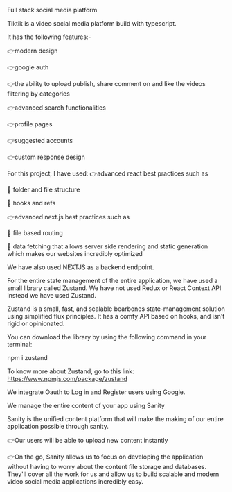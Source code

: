 Full stack social media platform

Tiktik is a video social media platform build with typescript.

It has the following features:-

👉modern design 

👉google auth 

👉the ability to upload publish, share comment on and like the videos filtering by categories 

👉advanced search functionalities 

👉profile pages 

👉suggested accounts 

👉custom response design 

For this project, I have used: 
👉advanced react best practices such as 

	folder and file structure 

	hooks and refs

👉advanced next.js best practices such as 

	file based routing

	data fetching that allows server side rendering and static generation which makes our websites incredibly optimized

We have also used NEXTJS as a backend endpoint.

For the entire state management of the entire application, we have used a small library called Zustand. We have not used Redux or React Context API instead we have used Zustand.

Zustand is a small, fast, and scalable bearbones state-management solution using simplified flux principles. It has a comfy API based on hooks, and isn't rigid or opinionated.

You can download the library by using the following command in your terminal:

npm i zustand

To know more about Zustand, go to this link:
https://www.npmjs.com/package/zustand




We integrate Oauth to Log in and Register users using Google.

We manage the entire content of your app using Sanity

Sanity is the unified content platform that will make the making of our entire application possible through sanity. 

👉Our users will be able to upload new content instantly 

👉On the go, Sanity allows us to focus on developing the application without having to worry about the content file storage and databases. They'll cover all the work for us and allow us to build scalable and modern video social media applications incredibly easy.
